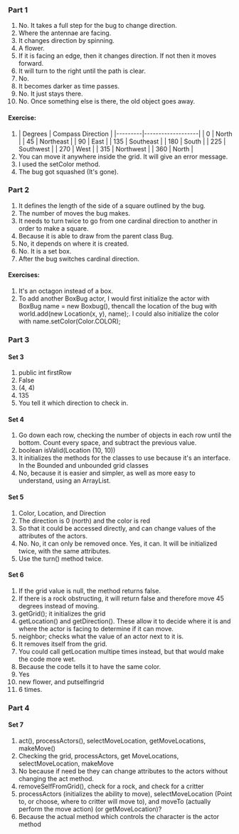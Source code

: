 ### Part 1
1. No. It takes a full step for the bug to change direction.
2. Where the antennae are facing.
3. It changes direction by spinning.
4. A flower.
5. If it is facing an edge, then it changes direction. If not then it moves forward.
6. It will turn to the right until the path is clear.
7. No.
8. It becomes darker as time passes.
9. No. It just stays there.
10. No. Once something else is there, the old object goes away.
#### Exercise:
1. | Degrees | Compass Direction |
|---------|-------------------|
|    0    |       North       |
|    45   |     Northeast     |
|    90   |        East       |
|   135   |     Southeast     |
|   180   |       South       |
|   225   |     Southwest     |
|   270   |        West       |
|   315   |     Northwest     |
|   360   |       North       |
2. You can move it anywhere inside the grid. It will give an error message.
3. I used the setColor method.
4. The bug got squashed (It's gone).

### Part 2
1. It defines the length of the side of a square outlined by the bug.
2. The number of moves the bug makes.
3. It needs to turn twice to go from one cardinal direction to another in order to make a square.
4. Because it is able to draw from the parent class Bug.
5. No, it depends on where it is created.
6. No. It is a set box.
7. After the bug switches cardinal direction.
#### Exercises:
1. It's an octagon instead of a box.
5. To add another BoxBug actor, I would first initialize the actor with BoxBug name = new Boxbug(), thencall the location of the bug with world.add(new Location(x, y), name);. I could also initialize the color with name.setColor(Color.COLOR);

### Part 3
#### Set 3
1. public int firstRow
2. False
3. (4, 4)
4. 135
5. You tell it which direction to check in.
#### Set 4
1. Go down each row, checking the number of objects in each row until the bottom. Count every space, and subtract the previous value.
2. boolean isValid(Location (10, 10))
3. It initializes the methods for the classes to use because it's an interface. In the Bounded and unbounded grid classes
4. No, because it is easier and simpler, as well as more easy to understand, using an ArrayList.
#### Set 5
1. Color, Location, and Direction
2. The direction is 0 (north) and the color is red
3. So that it could be accessed directly, and can change values of the attributes of the actors.
4. No. No, it can only be removed once. Yes, it can. It will be initialized twice, with the same attributes.
5. Use the turn() method twice.
#### Set 6
1. If the grid value is null, the method returns false.
2. If there is a rock obstructing, it will return false and therefore move 45 degrees instead of moving.
3. getGrid(); it initializes the grid
4. getLocation() and getDirection(). These allow it to decide where it is and where the actor is facing to determine if it can move.
5. neighbor; checks what the value of an actor next to it is.
6. It removes itself from the grid.
7. You could call getLocation multipe times instead, but that would make the code more wet.
8. Because the code tells it to have the same color.
9. Yes
10. new flower, and putselfingrid
11. 6 times. 

### Part 4
#### Set 7
1. act(), processActors(), selectMoveLocation, getMoveLocations, makeMove()
2. Checking the grid, processActors, get MoveLocations, selectMoveLocation, makeMove
3. No because if need be they can change attributes to the actors without changing the act method.
4. removeSelfFromGrid(), check for a rock, and check for a critter
5. processActors (initializes the ability to move), selectMoveLocation (Point to, or choose, where to critter will move to), and moveTo (actually perform the move action) (or getMoveLocation)?
6. Because the actual method which controls the character is the actor method